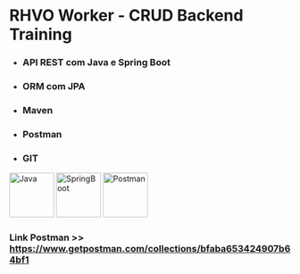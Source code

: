# RHVO Worker - CRUD Backend Training

* ### API REST com Java e Spring Boot
* ### ORM com JPA
* ### Maven
* ### Postman
* ### GIT

<img src="https://cdn.jsdelivr.net/gh/devicons/devicon/icons/java/java-original.svg" alt="Java" width="80" heigth="80" />
<img src="https://cdn.jsdelivr.net/gh/devicons/devicon/icons/spring/spring-original.svg" alt="SpringBoot" width="80" heigth="80" />
<img src="https://www.vectorlogo.zone/logos/getpostman/getpostman-icon.svg" alt="Postman" width="80" height="80"/>

### Link Postman >> <https://www.getpostman.com/collections/bfaba653424907b64bf1>
